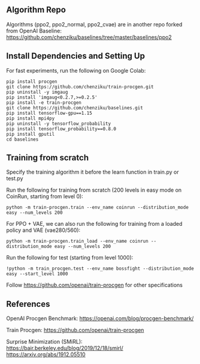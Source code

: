 ## Algorithm Repo
Algorithms (ppo2, ppo2_normal, ppo2_cvae) are in another repo forked from OpenAI Baseline:
https://github.com/chenziku/baselines/tree/master/baselines/ppo2

## Install Dependencies and Setting Up 
For fast experiments, run the following on Google Colab:
```
pip install procgen
git clone https://github.com/chenziku/train-procgen.git
pip uninstall -y imgaug
pip install 'imgaug<0.2.7,>=0.2.5'
pip install -e train-procgen
git clone https://github.com/chenziku/baselines.git
pip install tensorflow-gpu==1.15
pip install mpi4py
pip uninstall -y tensorflow_probability
pip install tensorflow_probability==0.8.0
pip install gputil
cd baselines
```

## Training from scratch
Specify the training algorithm it before the learn function in train.py or test.py

Run the following for training from scratch (200 levels in easy mode on CoinRun, starting from level 0):
```
python -m train-procgen.train --env_name coinrun --distribution_mode easy --num_levels 200
```

For PPO + VAE, we can also run the following for training from a loaded policy and VAE (vae280/560):
```
python -m train-procgen.train_load --env_name coinrun --distribution_mode easy --num_levels 200
```
Run the following for test (starting from level 1000):
```
!python -m train_procgen.test --env_name bossfight --distribution_mode easy --start_level 1000
```

Follow https://github.com/openai/train-procgen for other specifications


## References

OpenAI Procgen Benchmark:
https://openai.com/blog/procgen-benchmark/

Train Procgen:
https://github.com/openai/train-procgen

Surprise Minimization (SMiRL):
https://bair.berkeley.edu/blog/2019/12/18/smirl/
https://arxiv.org/abs/1912.05510


